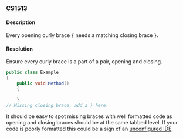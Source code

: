 ### [CS1513](https://docs.microsoft.com/en-us/dotnet/csharp/misc/cs1513)
#### Description
Every opening curly brace `{` needs a matching closing brace `}`.

#### Resolution
Ensure every curly brace is a part of a pair, opening and closing.  

```csharp
public class Example
{
    public void Method()
    {
    
    }
// Missing closing brace, add a } here.
```


It should be easy to spot missing braces with well formatted code as opening and closing braces should be at the same tabbed level. If your code is poorly formatted this could be a sign of an [unconfigured IDE](../../IDE%20Configuration.md).